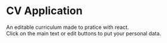 # CV Application
An editable curriculum made to pratice with react. \
Click on the main text or edit buttons to put your personal data.
